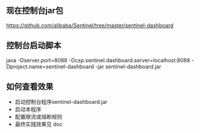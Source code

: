 ## 现在控制台jar包
https://github.com/alibaba/Sentinel/tree/master/sentinel-dashboard

## 控制台启动脚本
java -Dserver.port=8088 -Dcsp.sentinel.dashboard.server=localhost:8088 -Dproject.name=sentinel-dashboard -jar sentinel-dashboard.jar

## 如何查看效果
- 启动控制台程序sentinel-dashboard.jar
- 启动本程序
- 配置限流或熔断规则
- 最终实践效果见 doc
